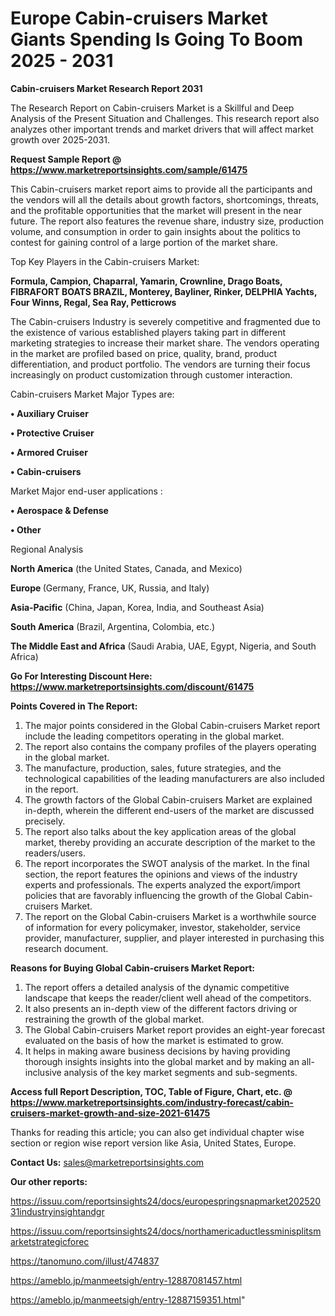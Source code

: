 # Europe Cabin-cruisers Market Giants Spending Is Going To Boom 2025 - 2031

<strong>Cabin-cruisers Market Research Report 2031</strong>

The Research Report on Cabin-cruisers Market is a Skillful and Deep Analysis of the Present Situation and Challenges. This research report also analyzes other important trends and market drivers that will affect market growth over 2025-2031.

<strong>Request Sample Report @ <a href=https://www.marketreportsinsights.com/sample/61475>https://www.marketreportsinsights.com/sample/61475</a></strong>

This Cabin-cruisers market report aims to provide all the participants and the vendors will all the details about growth factors, shortcomings, threats, and the profitable opportunities that the market will present in the near future. The report also features the revenue share, industry size, production volume, and consumption in order to gain insights about the politics to contest for gaining control of a large portion of the market share.

Top Key Players in the Cabin-cruisers Market:

<strong>Formula, Campion, Chaparral, Yamarin, Crownline, Drago Boats, FIBRAFORT BOATS BRAZIL, Monterey, Bayliner, Rinker, DELPHIA Yachts, Four Winns, Regal, Sea Ray, Petticrows</strong>

The Cabin-cruisers Industry is severely competitive and fragmented due to the existence of various established players taking part in different marketing strategies to increase their market share. The vendors operating in the market are profiled based on price, quality, brand, product differentiation, and product portfolio. The vendors are turning their focus increasingly on product customization through customer interaction.

Cabin-cruisers Market Major Types are:

<strong>• Auxiliary Cruiser

• Protective Cruiser

• Armored Cruiser

• Cabin-cruisers</strong>

Market Major end-user applications :

<strong>• Aerospace & Defense

• Other</strong>

Regional Analysis

</u><strong><b>North America</b></strong> (the United States, Canada, and Mexico)

<strong><b>Europe </b></strong>(Germany, France, UK, Russia, and Italy)

<strong><b>Asia-Pacific</b></strong> (China, Japan, Korea, India, and Southeast Asia)

<strong><b>South America</b></strong> (Brazil, Argentina, Colombia, etc.)

<strong><b>The Middle East and Africa</b></strong> (Saudi Arabia, UAE, Egypt, Nigeria, and South Africa)

<strong>Go For Interesting Discount Here: <a href=https://www.marketreportsinsights.com/discount/61475>https://www.marketreportsinsights.com/discount/61475</a></strong>

<strong>Points Covered in The Report:</strong>
<ol>
  <li>The major points considered in the Global Cabin-cruisers Market report include the leading competitors operating in the global market.</li>
  <li>The report also contains the company profiles of the players operating in the global market.</li>
  <li>The manufacture, production, sales, future strategies, and the technological capabilities of the leading manufacturers are also included in the report.</li>
  <li>The growth factors of the Global Cabin-cruisers Market are explained in-depth, wherein the different end-users of the market are discussed precisely.</li>
  <li>The report also talks about the key application areas of the global market, thereby providing an accurate description of the market to the readers/users.</li>
  <li>The report incorporates the SWOT analysis of the market. In the final section, the report features the opinions and views of the industry experts and professionals. The experts analyzed the export/import policies that are favorably influencing the growth of the Global Cabin-cruisers Market.</li>
  <li>The report on the Global Cabin-cruisers Market is a worthwhile source of information for every policymaker, investor, stakeholder, service provider, manufacturer, supplier, and player interested in purchasing this research document.</li>
</ol>
<strong>Reasons for Buying Global Cabin-cruisers Market Report:</strong>

<ol>
  <li>The report offers a detailed analysis of the dynamic competitive landscape that keeps the reader/client well ahead of the competitors.</li>
  <li>It also presents an in-depth view of the different factors driving or restraining the growth of the global market.</li>
  <li>The Global Cabin-cruisers Market report provides an eight-year forecast evaluated on the basis of how the market is estimated to grow.</li>
  <li>It helps in making aware business decisions by having providing thorough insights insights into the global market and by making an all-inclusive analysis of the key market segments and sub-segments.</li>
</ol>
<strong>Access full Report Description, TOC, Table of Figure, Chart, etc. @ <a href=https://www.marketreportsinsights.com/industry-forecast/cabin-cruisers-market-growth-and-size-2021-61475>https://www.marketreportsinsights.com/industry-forecast/cabin-cruisers-market-growth-and-size-2021-61475</a></strong>


Thanks for reading this article; you can also get individual chapter wise section or region wise report version like Asia, United States, Europe.

<strong>Contact Us:</strong>
sales@marketreportsinsights.com

<strong>Our other reports:</strong>

<a href=https://issuu.com/reportsinsights24/docs/europespringsnapmarket20252031industryinsightandgr>https://issuu.com/reportsinsights24/docs/europespringsnapmarket20252031industryinsightandgr</a>

<a href=https://issuu.com/reportsinsights24/docs/northamericaductlessminisplitsmarketstrategicforec>https://issuu.com/reportsinsights24/docs/northamericaductlessminisplitsmarketstrategicforec</a>

<a href=https://tanomuno.com/illust/474837>https://tanomuno.com/illust/474837</a>

<a href=https://ameblo.jp/manmeetsigh/entry-12887081457.html>https://ameblo.jp/manmeetsigh/entry-12887081457.html</a>

<a href=https://ameblo.jp/manmeetsigh/entry-12887159351.html>https://ameblo.jp/manmeetsigh/entry-12887159351.html</a>"

